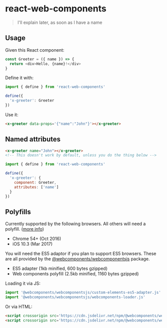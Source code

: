 # react-web-components

> I'll explain later, as soon as I have a name

## Usage

Given this React component:

```js
const Greeter = ({ name }) => {
  return <div>Hello, {name}!</div>
}
```

Define it with:

```js
import { define } from 'react-web-components'

define({
  'x-greeter': Greeter
})
```

Use it:

```html
<x-greeter data-props='{"name":"John"}'></x-greeter>
```

## Named attributes

```html
<x-greeter name="John"></x-greeter>
<!-- This doesn't work by default, unless you do the thing below -->
```

```js
import { define } from 'react-web-components'

define({
  'x-greeter': {
    component: Greeter,
    attributes: ['name']
  }
})
```

## Polyfills

Currently supported by the following browsers. All others will need a polyfill. ([more info](https://caniuse.com/#feat=custom-elementsv1))

- Chrome 54+ (Oct 2016)
- iOS 10.3 (Mar 2017)

You will need the ES5 adaptor if you plan to support ES5 browsers. These are all provided by the [@webcomponents/webcomponentsjs] package.

- ES5 adapter (1kb minified, 600 bytes gzipped)
- Web components polyfill (2.5kb minified, 1160 bytes gzipped)

Loading it via JS:

```js
import '@webcomponents/webcomponentsjs/custom-elements-es5-adapter.js'
import '@webcomponents/webcomponentsjs/webcomponents-loader.js'
```

Or via HTML:

```html
<script crossorigin src='https://cdn.jsdelivr.net/npm/@webcomponents/webcomponentsjs@2.0.4/custom-elements-es5-adapter.js'></script>
<script crossorigin src='https://cdn.jsdelivr.net/npm/@webcomponents/webcomponentsjs@2.0.4/webcomponents-loader.js'></script>
```

[@webcomponents/webcomponentsjs]: https://yarn.pm/@webcomponents/webcomponentsjs

